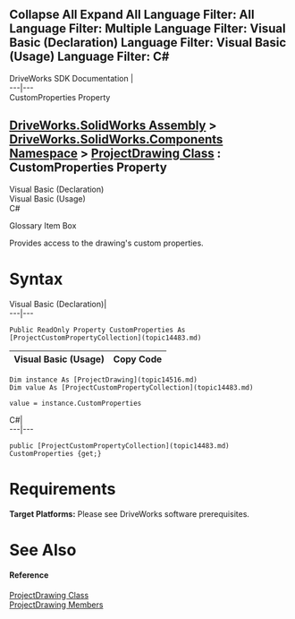 Collapse All Expand All Language Filter: All  Language Filter: Multiple  Language Filter: Visual Basic (Declaration) Language Filter: Visual Basic (Usage) Language Filter: C#  
---  
DriveWorks SDK Documentation  |   
---|---  
CustomProperties Property   
  
[DriveWorks.SolidWorks Assembly](topic13342.md) > [DriveWorks.SolidWorks.Components Namespace](topic13925.md) > [ProjectDrawing Class](topic14516.md) : CustomProperties Property  
---  
  
Visual Basic (Declaration)    
Visual Basic (Usage)    
C# 

Glossary Item Box

Provides access to the drawing's custom properties. 

# Syntax

Visual Basic (Declaration)|   
---|---  
      
    
    Public ReadOnly Property CustomProperties As [ProjectCustomPropertyCollection](topic14483.md)  
  
Visual Basic (Usage)| Copy Code  
---|---  
      
    
    Dim instance As [ProjectDrawing](topic14516.md)
    Dim value As [ProjectCustomPropertyCollection](topic14483.md)
     
    value = instance.CustomProperties  
  
C#|   
---|---  
      
    
    public [ProjectCustomPropertyCollection](topic14483.md) CustomProperties {get;}  
  
# Requirements

**Target Platforms:** Please see DriveWorks software prerequisites.

# See Also

#### Reference

[ProjectDrawing Class](topic14516.md)   
[ProjectDrawing Members](topic14517.md)


